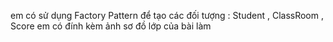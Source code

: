 em có sử dụng Factory Pattern để tạo các đối tượng : Student , ClassRoom , Score
em có đính kèm ảnh sơ đồ lớp của bài làm 
